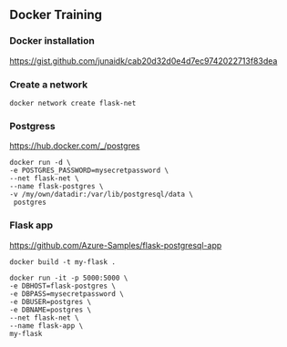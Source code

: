 ## Docker Training 


### Docker installation
https://gist.github.com/junaidk/cab20d32d0e4d7ec9742022713f83dea


### Create a network

```
docker network create flask-net
```

### Postgress 

https://hub.docker.com/_/postgres

```
docker run -d \
-e POSTGRES_PASSWORD=mysecretpassword \
--net flask-net \
--name flask-postgres \
-v /my/own/datadir:/var/lib/postgresql/data \
 postgres
```

### Flask app

https://github.com/Azure-Samples/flask-postgresql-app

```
docker build -t my-flask .
```

```
docker run -it -p 5000:5000 \
-e DBHOST=flask-postgres \
-e DBPASS=mysecretpassword \
-e DBUSER=postgres \
-e DBNAME=postgres \
--net flask-net \
--name flask-app \
my-flask
```




